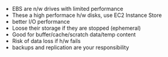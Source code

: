 - EBS are n/w drives with limited performance
- These a high performace h/w disks, use EC2 Instance Store
- better I/O performance
- Loose	their storage if they are stopped (ephemeral)
- Good for buffer/cache/scratch data/temp content
- Risk of data loss if h/w fails
- backups and replication are your responsibility

